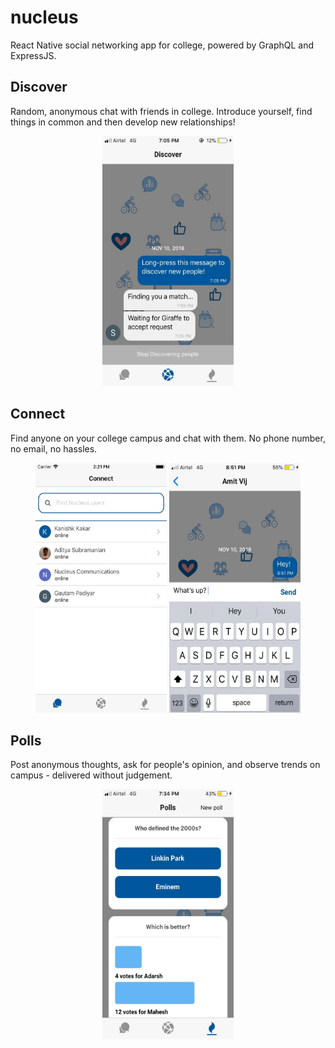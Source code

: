 # nucleus

React Native social networking app for college, powered by GraphQL and ExpressJS. 

## Discover 

Random, anonymous chat with friends in college. Introduce yourself, find things in common and then develop new relationships!
<p align="center">
  <img src="https://raw.githubusercontent.com/kanishk98/nucleus/master/assets/discover.jpg" height=400 width=210 alt="Discover">
</p>

## Connect

Find anyone on your college campus and chat with them. No phone number, no email, no hassles. 

<p align="center">
  <img src="https://raw.githubusercontent.com/kanishk98/nucleus/master/assets/connect_list.jpg" height=400 width=210 alt="List of friends">
  <img src="https://raw.githubusercontent.com/kanishk98/nucleus/master/assets/connect_chat.jpg" height=400 width=210 alt="Chats with friends">
</p>

## Polls

Post anonymous thoughts, ask for people's opinion, and observe trends on campus - delivered without judgement. 
<p align="center">
  <img src="https://raw.githubusercontent.com/kanishk98/nucleus/master/assets/polls.jpg" height=400 width=210 alt="Polls">
</p>
